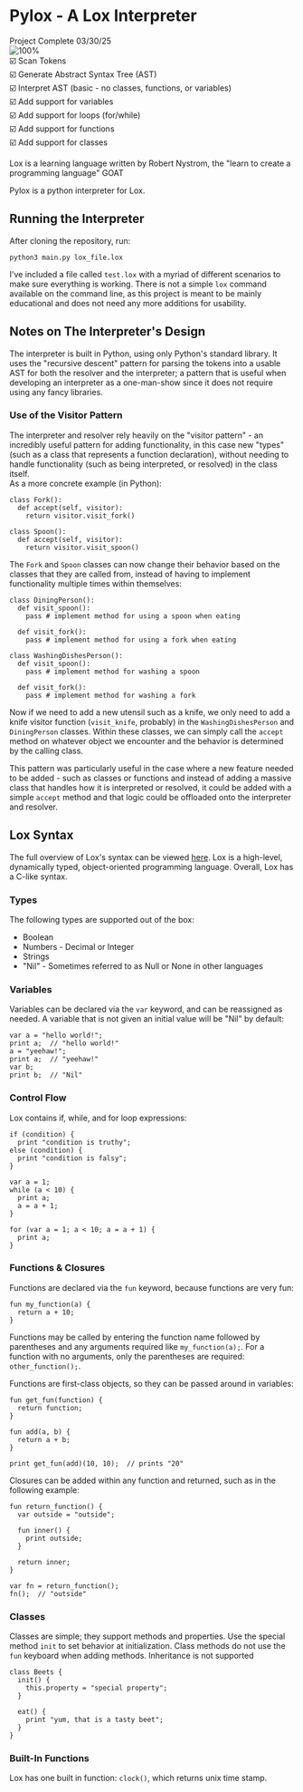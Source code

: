 # Pylox - A Lox Interpreter
Project Complete 03/30/25 <br/>
![100%](https://progress-bar.xyz/100?title=Progress) <br/>
:ballot_box_with_check: Scan Tokens <br/>
:ballot_box_with_check: Generate Abstract Syntax Tree (AST) <br/>
:ballot_box_with_check: Interpret AST (basic - no classes, functions, or variables) <br/>
:ballot_box_with_check: Add support for variables <br/>
:ballot_box_with_check: Add support for loops (for/while) <br/>
:ballot_box_with_check: Add support for functions <br/>
:ballot_box_with_check: Add support for classes <br/>

Lox is a learning language written by Robert Nystrom, the "learn to create a programming language" GOAT<br/>

Pylox is a python interpreter for Lox.

## Running the Interpreter
After cloning the repository, run:
```
python3 main.py lox_file.lox
```
I've included a file called `test.lox` with a myriad of different scenarios to make sure everything is working.  There is not a simple `lox` command available on the command line, as this project is meant to be mainly educational and does not need any more additions for usability.

## Notes on The Interpreter's Design
The interpreter is built in Python, using only Python's standard library.  It uses the "recursive descent" pattern for parsing the tokens into a usable AST for both the resolver and the interpreter; a pattern that is useful when developing an interpreter as a one-man-show since it does not require using any fancy libraries.

### Use of the Visitor Pattern
The interpreter and resolver rely heavily on the "visitor pattern" - an incredibly useful pattern for adding functionality, in this case new "types" (such as a class that represents a function declaration), without needing to handle functionality (such as being interpreted, or resolved) in the class itself. <br/>
As a more concrete example (in Python):

```
class Fork():
  def accept(self, visitor):
    return visitor.visit_fork()

class Spoon():
  def accept(self, visitor):
    return visitor.visit_spoon()
```

The `Fork` and `Spoon` classes can now change their behavior based on the classes that they are called from, instead of having to implement functionality multiple times within themselves:

```
class DiningPerson():
  def visit_spoon():
    pass # implement method for using a spoon when eating

  def visit_fork():
    pass # implement method for using a fork when eating

class WashingDishesPerson():
  def visit_spoon():
    pass # implement method for washing a spoon

  def visit_fork():
    pass # implement method for washing a fork
```
Now if we need to add a new utensil such as a knife, we only need to add a knife visitor function (`visit_knife`, probably) in the `WashingDishesPerson` and `DiningPerson` classes.  Within these classes, we can simply call the `accept` method on whatever object we encounter and the behavior is determined by the calling class.<br/>

This pattern was particularly useful in the case where a new feature needed to be added - such as classes or functions and instead of adding a massive class that handles how it is interpreted or resolved, it could be added with a simple `accept` method and that logic could be offloaded onto the interpreter and resolver.<br/>

## Lox Syntax
The full overview of Lox's syntax can be viewed [here](https://craftinginterpreters.com/the-lox-language.html).
Lox is a high-level, dynamically typed, object-oriented programming language.  Overall, Lox has a C-like syntax.

### Types
The following types are supported out of the box: <br/>
<ul>
  <li>Boolean</li>
  <li>Numbers - Decimal or Integer</li>
  <li>Strings</li>
  <li>"Nil" - Sometimes referred to as Null or None in other languages</li>
</ul>

### Variables
Variables can be declared via the `var` keyword, and can be reassigned as needed.  A variable that is not given an initial value will be "Nil" by default:
```
var a = "hello world!";
print a;  // "hello world!"
a = "yeehaw!";
print a;  // "yeehaw!"
var b;
print b;  // "Nil"
```

### Control Flow
Lox contains if, while, and for loop expressions:

```
if (condition) {
  print "condition is truthy";
else (condition) {
  print "condition is falsy";
}

var a = 1;
while (a < 10) {
  print a;
  a = a + 1;
}

for (var a = 1; a < 10; a = a + 1) {
  print a;
}
```

### Functions & Closures
Functions are declared via the `fun` keyword, because functions are very fun:
```
fun my_function(a) {
  return a + 10;
}
```
Functions may be called by entering the function name followed by parentheses and any arguments required like `my_function(a);`.  For a function with no arguments, only the parentheses are required: `other_function();`. <br/>

Functions are first-class objects, so they can be passed around in variables:
```
fun get_fun(function) {
  return function;
}

fun add(a, b) {
  return a + b;
}

print get_fun(add)(10, 10);  // prints "20"
```

Closures can be added within any function and returned, such as in the following example:
```
fun return_function() {
  var outside = "outside";

  fun inner() {
    print outside;
  }

  return inner;
}

var fn = return_function();
fn();  // "outside"
```

### Classes
Classes are simple; they support methods and properties.  Use the special method `init` to set behavior at initialization. Class methods do not use the `fun` keyboard when adding methods.  Inheritance is not supported

```
class Beets {
  init() {
    this.property = "special property";
  }

  eat() {
    print "yum, that is a tasty beet";
  }
}
```

### Built-In Functions
Lox has one built in function: `clock()`, which returns unix time stamp.


